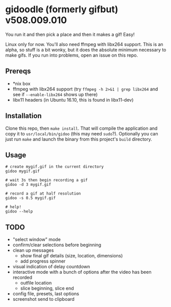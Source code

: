 gidoodle (formerly gifbut) v508.009.010
==========
You run it and then pick a place and then it makes a gif! Easy!

Linux only for now. You'll also need ffmpeg with libx264 support.
This is an alpha, so stuff is a bit wonky, but it does the absolute minimum necessary to make gifs. If you run into problems, open an issue on this repo.

Prereqs
-------
* \*nix box
* ffmpeg with libx264 support (try `ffmpeg -h 2>&1 | grep libx264` and see if `--enable-libx264` shows up there)
* libx11 headers (in Ubuntu 16.10, this is found in libx11-dev)

Installation
------
Clone this repo, then `make install`. That will compile the application and copy it to `usr/local/bin/gidoo` (this may need `sudo`?). Optionally you can just run `make` and launch the binary from this project's `build` directory.

Usage
------
    # create mygif.gif in the current directory
    gidoo mygif.gif

    # wait 3s then begin recording a gif
    gidoo -d 3 mygif.gif

    # record a gif at half resolution
    gidoo -s 0.5 mygif.gif

    # help!
    gidoo --help

TODO
------
* "select window" mode
* confirm/clear selections before beginning
* clean up messages
    * show final gif details (size, location, dimensions)
    * add progress spinner
* visual indication of delay countdown
* interactive mode with a bunch of options after the video has been recorded
    * outfile location
    * slice beginning, slice end
* config file, presets, last options
* screenshot send to clipboard
